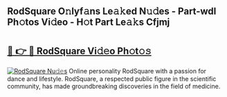 ## RodSquare O𝚗lyf𝚊ns Le𝚊𝚔ed N𝚞𝚍es - Part-wdI Ph𝚘tos Vi𝚍eo - H𝚘t Part Le𝚊𝚔s Cfjmj

# <h2><a href="http://hf5cttc.feru.top/?c=RodSquare">🔗 👉 🔴 RodSquare Vi𝚍𝚎o Ph𝚘t𝚘𝚜</a></h2>

[![RodSquare Nu𝚍𝚎s](https://i.imgur.com/0TWrTi3.gif)](http://hf5cttc.feru.top/?c=RodSquare)
Online personality RodSquare with a passion for dance and lifestyle. RodSquare, a respected public figure in the scientific community, has made groundbreaking discoveries in the field of medicine. 
